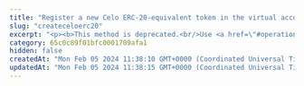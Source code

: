 ```yaml
---
title: "Register a new Celo ERC-20-equivalent token in the virtual account"
slug: "createceloerc20"
excerpt: "<p><b>This method is deprecated.<br/>Use <a href=\"#operation/registerErc20Token\">this method</a> instead.</b></p><br/>\n<h4>2 credits per API call.</h4>\n<p>First step to create new ERC-20 token with given supply on Celo blockchain with support of Tatum's private ledger.<br/>\n<br/>\n<br/>\nThis method only creates Tatum Private ledger virtual currency with predefined parameters. It will not generate any blockchain smart contract.<br/>\nThe whole supply of ERC-20 token is stored in the customer's newly created account. Then it is possible to create new Tatum accounts with ERC-20 token name as account's currency.<br/>\nNewly created account is frozen until the specific ERC-20 smart contract address is linked with the Tatum virtual currency, representing the token.<br/>\nOrder of the steps to create ERC-20 smart contract with Tatum private ledger support:\n<ol>\n<li><a href=\"#operation/registerErc20Token\">Register Celo ERC-20 token</a> - creates a virtual currency within Tatum</li>\n<li><a href=\"#operation/CeloDeployErc20\">Deploy Celo ERC-20 smart contract</a> - create new ERC-20 smart contract on the blockchain</li>\n<li><a href=\"#operation/storeTokenAddress\">Store Celo ERC-20 smart contract address</a> - link newly created ERC-20 smart contract address with Tatum virtual currency - this operation enables frozen account and enables ledger synchronization for ERC-20 Tatum accounts</li>\n</ol>\nThere is a helper method <a href=\"#operation/CeloDeployErc20Ledger\">Deploy Celo ERC-20 Smart Contract to Blockchain and Ledger</a>, which wraps first 2 steps into 1 method.<br/>\nAddress on the blockchain, where all initial supply will be transferred, can be defined via the address or xpub and derivationIndex. When xpub is present, the account connected to this virtualCurrency will be set as the account's xpub.\n</p>"
category: 65c0c89f01bfc0001709afa1
hidden: false
createdAt: "Mon Feb 05 2024 11:38:10 GMT+0000 (Coordinated Universal Time)"
updatedAt: "Mon Feb 05 2024 11:38:15 GMT+0000 (Coordinated Universal Time)"
---
```

